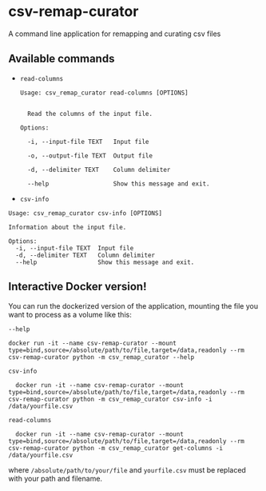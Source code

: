 # csv-remap-curator
A command line application for remapping and curating csv files

## Available commands
- `read-columns`

  ```
  Usage: csv_remap_curator read-columns [OPTIONS]

  
    Read the columns of the input file.
  
  Options:
  
    -i, --input-file TEXT   Input file
  
    -o, --output-file TEXT  Output file
  
    -d, --delimiter TEXT    Column delimiter
  
    --help                  Show this message and exit.
  ```

- `csv-info`
```
Usage: csv_remap_curator csv-info [OPTIONS]

Information about the input file.

Options:
  -i, --input-file TEXT  Input file
  -d, --delimiter TEXT   Column delimiter
  --help                 Show this message and exit.
```

## Interactive Docker version!

You can run the dockerized version of the application, mounting the file you want to process as a volume like this:

`--help`

```
docker run -it --name csv-remap-curator --mount type=bind,source=/absolute/path/to/file,target=/data,readonly --rm csv-remap-curator python -m csv_remap_curator --help
```

`csv-info`

```
  docker run -it --name csv-remap-curator --mount type=bind,source=/absolute/path/to/file,target=/data,readonly --rm csv-remap-curator python -m csv_remap_curator csv-info -i /data/yourfile.csv
```

`read-columns`

```
  docker run -it --name csv-remap-curator --mount type=bind,source=/absolute/path/to/file,target=/data,readonly --rm csv-remap-curator python -m csv_remap_curator get-columns -i /data/yourfile.csv
  ``` 

  where `/absolute/path/to/your/file` and `yourfile.csv` must be replaced with your path and filename.

